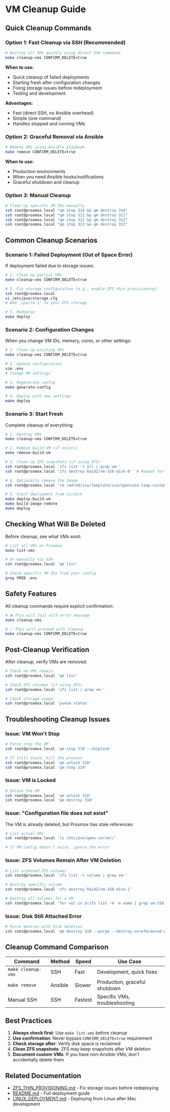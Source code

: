 # VM Cleanup Guide

## Quick Cleanup Commands

### Option 1: Fast Cleanup via SSH (Recommended)

```bash
# Destroy all VMs quickly using direct SSH commands
make cleanup-vms CONFIRM_DELETE=true
```

**When to use:**
- Quick cleanup of failed deployments
- Starting fresh after configuration changes
- Fixing storage issues before redeployment
- Testing and development

**Advantages:**
- Fast (direct SSH, no Ansible overhead)
- Simple (one command)
- Handles stopped and running VMs

### Option 2: Graceful Removal via Ansible

```bash
# Remove VMs using Ansible playbook
make remove CONFIRM_DELETE=true
```

**When to use:**
- Production environments
- When you need Ansible hooks/notifications
- Graceful shutdown and cleanup

### Option 3: Manual Cleanup

```bash
# Clean up specific VM IDs manually
ssh root@proxmox.local "qm stop 310 && qm destroy 310"
ssh root@proxmox.local "qm stop 311 && qm destroy 311"
ssh root@proxmox.local "qm stop 312 && qm destroy 312"
ssh root@proxmox.local "qm stop 313 && qm destroy 313"
```

## Common Cleanup Scenarios

### Scenario 1: Failed Deployment (Out of Space Error)

If deployment failed due to storage issues:

```bash
# 1. Clean up partial VMs
make cleanup-vms CONFIRM_DELETE=true

# 2. Fix storage configuration (e.g., enable ZFS thin provisioning)
ssh root@proxmox.local
vi /etc/pve/storage.cfg
# Add 'sparse 1' to your ZFS storage

# 3. Redeploy
make deploy
```

### Scenario 2: Configuration Changes

When you change VM IDs, memory, cores, or other settings:

```bash
# 1. Clean up existing VMs
make cleanup-vms CONFIRM_DELETE=true

# 2. Update configuration
vim .env
# Change VM settings

# 3. Regenerate config
make generate-config

# 4. Deploy with new settings
make deploy
```

### Scenario 3: Start Fresh

Complete cleanup of everything:

```bash
# 1. Destroy VMs
make cleanup-vms CONFIRM_DELETE=true

# 2. Remove build VM (if exists)
make remove-build-vm

# 3. Clean up ZFS snapshots (if using ZFS)
ssh root@proxmox.local 'zfs list -t all | grep vm-'
ssh root@proxmox.local 'zfs destroy RaidZ/vm-310-disk-0'  # Repeat for each

# 4. Optionally remove the image
ssh root@proxmox.local 'rm /wdred/iso/template/iso/opensuse-leap-custom.qcow2'

# 5. Start deployment from scratch
make deploy-build-vm
make build-image-remote
make deploy
```

## Checking What Will Be Deleted

Before cleanup, see what VMs exist:

```bash
# List all VMs on Proxmox
make list-vms

# Or manually via SSH
ssh root@proxmox.local 'qm list'

# Check specific VM IDs from your config
grep VMID .env
```

## Safety Features

All cleanup commands require explicit confirmation:

```bash
# ❌ This will fail with error message
make cleanup-vms

# ✅ This will proceed with cleanup
make cleanup-vms CONFIRM_DELETE=true
```

## Post-Cleanup Verification

After cleanup, verify VMs are removed:

```bash
# Check no VMs remain
ssh root@proxmox.local 'qm list'

# Check ZFS volumes (if using ZFS)
ssh root@proxmox.local 'zfs list | grep vm-'

# Check storage usage
ssh root@proxmox.local 'pvesm status'
```

## Troubleshooting Cleanup Issues

### Issue: VM Won't Stop

```bash
# Force stop the VM
ssh root@proxmox.local 'qm stop 310 --skiplock'

# If still stuck, kill the process
ssh root@proxmox.local 'qm unlock 310'
ssh root@proxmox.local 'qm stop 310'
```

### Issue: VM is Locked

```bash
# Unlock the VM
ssh root@proxmox.local 'qm unlock 310'
ssh root@proxmox.local 'qm destroy 310'
```

### Issue: "Configuration file does not exist"

The VM is already deleted, but Proxmox has stale references:

```bash
# List actual VMs
ssh root@proxmox.local 'ls /etc/pve/qemu-server/'

# If VM config doesn't exist, ignore the error
```

### Issue: ZFS Volumes Remain After VM Deletion

```bash
# List orphaned ZFS volumes
ssh root@proxmox.local 'zfs list -t volume | grep vm-'

# Destroy specific volume
ssh root@proxmox.local 'zfs destroy RaidZ/vm-310-disk-1'

# Destroy all volumes for a VM
ssh root@proxmox.local 'for vol in $(zfs list -H -o name | grep vm-310); do zfs destroy $vol; done'
```

### Issue: Disk Still Attached Error

```bash
# Force destroy with disk deletion
ssh root@proxmox.local 'qm destroy 310 --purge --destroy-unreferenced-disks 1'
```

## Cleanup Command Comparison

| Command | Method | Speed | Use Case |
|---------|--------|-------|----------|
| `make cleanup-vms` | SSH | Fast | Development, quick fixes |
| `make remove` | Ansible | Slower | Production, graceful shutdown |
| Manual SSH | SSH | Fastest | Specific VMs, troubleshooting |

## Best Practices

1. **Always check first**: Use `make list-vms` before cleanup
2. **Use confirmation**: Never bypass `CONFIRM_DELETE=true` requirement
3. **Check storage after**: Verify disk space is reclaimed
4. **Clean ZFS snapshots**: ZFS may keep snapshots after VM deletion
5. **Document custom VMs**: If you have non-Ansible VMs, don't accidentally delete them

## Related Documentation

- [ZFS_THIN_PROVISIONING.md](ZFS_THIN_PROVISIONING.md) - Fix storage issues before redeploying
- [README.md](README.md) - Full deployment guide
- [LINUX_DEPLOYMENT.md](LINUX_DEPLOYMENT.md) - Deploying from Linux after Mac development
